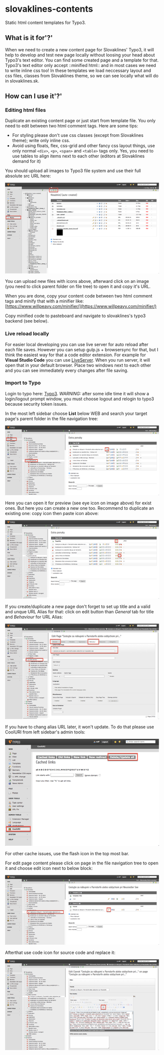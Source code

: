# slovaklines-contents

Static html content templates for Typo3.

## What is it for'?'

When we need to create a new content page for Slovaklines' Typo3, it will help to develop and test new page locally without loosing your head about Typo3's text editor. You can find some created page and a template for that. Typo3's text editor only accept ::minified html:: and in most cases we need to write inline css too! In these templates we load neccessary layout and css files, classes from Slovaklines theme, so we can see locally what will do in slovaklines.sk.

## How can I use it'?'

### Editing html files

Duplicate an existing content page or just start from template file. You only need to edit between two html comment tags.
Here are some tips:

- For styling please don't use css classes (except from Slovaklines theme); write only inline css.
- Avoid using floats, flex, css-grid and other fancy css layout things, use only normal `<div>`, `<p>`, `<span>` and `<table>` tags only. Yes, you need to use tables to align items next to each other (editors at Slovaklines demand for it)

You should upload all images to Typo3 file system and use their full absolute src URL here:

![typo3-filelist](_assets/typo3-filelist.png)

You can upload new files with icons above, afterward click on an image (you need to click parent folder on file tree) to open it and copy it's URL.

When you are done, copy your content code between two html comment tags and minify that with a minifier like: [https://www.willpeavy.com/minifier/](https://www.willpeavy.com/minifier/)

Copy minified code to pasteboard and navigate to slovaklines's typo3 backend (see below).

### Live reload locally

For easier local developing you can use live server for auto reload after each file saves. However you can setup gulp.js + browsersync for that, but I think the easiest way for that a code editor extension. For example for **Visual Studio Code** you can use [LiveServer](https://marketplace.visualstudio.com/items?itemName=ritwickdey.LiveServer). When you run server, it will open that in your default browser. Place two windows next to each other and you can see immediately every changes after file saving.

### Import to Typo

Login to typo here: [Typo3](https://www.slovaklines.sk/typo3). _WARNING:_ after some idle time it will show a login/logout prompt window, you must choose logout and relogin to typo3 because security token issues.

In the most left sidebar choose **List** below WEB and search your target page's parent folder in the file navigation tree:

![typo3-page-preview](_assets/typo3-page-preview.png)

Here you can open it for preview (see eye icon on image above) for exist ones. But here you can create a new one too. Recommend to duplicate an existing one: copy icon then paste icon above:

![typo3-page-duplicate](_assets/typo3-page-duplicate.png)

If you create/duplicate a new page don't forget to set up title and a valid and unque URL Alias for that: click on edit button than _General_ tab for title and _Behaviour_ for URL Alias:

![typo3-page-duplicate](_assets/typo3-page-title.png)

If you have to chang alias URL later, it won't update. To do that please use CoolURI from left sidebar's admin tools:

![typo3-page-duplicate](_assets/typo3-cooluri.png)

For other cache issues, use the flash icon in the top most bar.

For edit page content please click on page in the file navigation tree to open it and choose edit icon next to below block:

![typo3-page-edit](_assets/typo3-page-edit.png)

Afterthat use code icon for source code and replace it:

![typo3-page-edit](_assets/typo3-text-editor.png)

